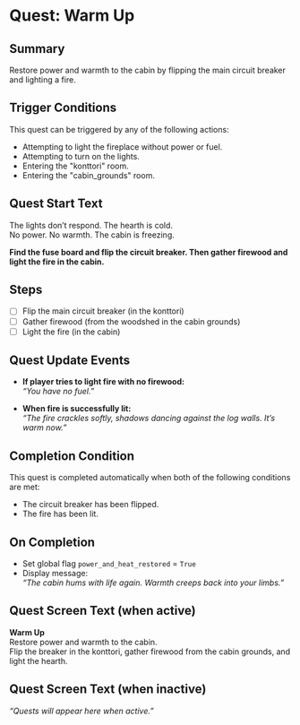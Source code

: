 # Quest: Warm Up

## Summary
Restore power and warmth to the cabin by flipping the main circuit breaker and lighting a fire.

## Trigger Conditions
This quest can be triggered by any of the following actions:
- Attempting to light the fireplace without power or fuel.
- Attempting to turn on the lights.
- Entering the "konttori" room.
- Entering the "cabin_grounds" room.

## Quest Start Text
The lights don’t respond. The hearth is cold.  
No power. No warmth. The cabin is freezing.  

**Find the fuse board and flip the circuit breaker. Then gather firewood and light the fire in the cabin.**

## Steps
- [ ] Flip the main circuit breaker (in the konttori)
- [ ] Gather firewood (from the woodshed in the cabin grounds)
- [ ] Light the fire (in the cabin)

## Quest Update Events
- **If player tries to light fire with no firewood:**  
  _“You have no fuel.”_

- **When fire is successfully lit:**  
  _“The fire crackles softly, shadows dancing against the log walls. It’s warm now.”_

## Completion Condition
This quest is completed automatically when both of the following conditions are met:
- The circuit breaker has been flipped.
- The fire has been lit.

## On Completion
- Set global flag `power_and_heat_restored` = `True`
- Display message:  
  _“The cabin hums with life again. Warmth creeps back into your limbs.”_

## Quest Screen Text (when active)
**Warm Up**  
Restore power and warmth to the cabin.  
Flip the breaker in the konttori, gather firewood from the cabin grounds, and light the hearth.

## Quest Screen Text (when inactive)
_“Quests will appear here when active.”_